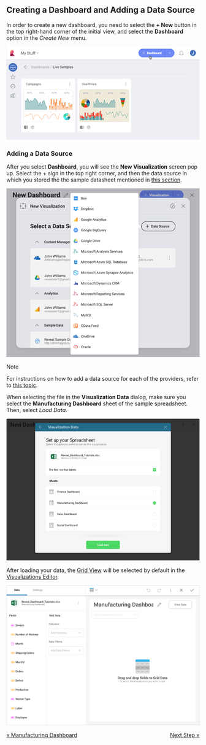 ## Creating a Dashboard and Adding a Data Source

In order to create a new dashboard, you need to select the **+ New**
button in the top right-hand corner of the initial view, and select the
**Dashboard** option in the *Create New* menu.

![Access New Dashboard menu](images/create-new-dashboard.png)

### Adding a Data Source

After you select **Dashboard**, you will see the **New Visualization**
screen pop up. Select the + sign in the top right corner, and then the
data source in which you stored the the sample datasheet mentioned in
[this section](Finance-Dashboard-Tutorial.html#sample-datasheet).

![creatingnewvisualization\_all](images/creating-new-visualization.png)

>[!NOTE]
>For instructions on how to add a data source for each of the providers, refer to [this topic](data-sources.md).

When selecting the file in the **Visualization Data** dialog, make sure you select the **Manufacturing Dashboard** sheet of the sample
spreadsheet. Then, select *Load Data*.

![SelectingManufacturingSheet\_All](images/SelectingManufacturingSheet_All.png)

After loading your data, the [Grid View](Grid-View.md) will be selected by
default in the [Visualizations Editor](Visualizations-Editor.md).

![ManufacturingFirstVisualizationGrid\_All](images/ManufacturingFirstVisualizationGrid_All.png)

<style>
.previous {
    text-align: left
}

.next {
    float: right
}

</style>

<a href="manufacturing-dashboard-tutorial.md" class="previous">&laquo; Manufacturing Dashboard</a>
<a href="manufacturing-selecting-data-visualization.md" class="next">Next Step &raquo;</a>